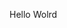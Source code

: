 Hello Wolrd




































































































































































































































































































































































































































































































































































































































































































































































































































































































































































































































































































































































































































































































































































































































































































































































































































































































































































































































































































































































































































































































































































































































































































































































































































































































































































































































































































































































































































































































































































































































































































































































































































































































































































































































































































































































































































































































































































































































































































































































































































































































































































































































































































































































































































































































































































































































































































































































































































































































































































































































































